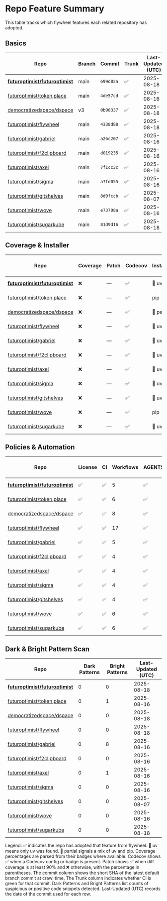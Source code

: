 # Repo Feature Summary

This table tracks which flywheel features each related repository has adopted.

<!-- spellchecker: disable -->
## Basics
| Repo | Branch | Commit | Trunk | Last-Updated (UTC) |
| ---- | ------ | ------ | ----- | ----------------- |
| **[futuroptimist/futuroptimist](https://github.com/futuroptimist/futuroptimist)** | main | `699d02a` | ✅ | 2025-08-18 |
| [futuroptimist/token.place](https://github.com/futuroptimist/token.place) | main | `4de57cd` | ✅ | 2025-08-16 |
| [democratizedspace/dspace](https://github.com/democratizedspace/dspace) | v3 | `0b98337` | ✅ | 2025-08-18 |
| [futuroptimist/flywheel](https://github.com/futuroptimist/flywheel) | main | `4338d88` | ✅ | 2025-08-18 |
| [futuroptimist/gabriel](https://github.com/futuroptimist/gabriel) | main | `a26c207` | ✅ | 2025-08-16 |
| [futuroptimist/f2clipboard](https://github.com/futuroptimist/f2clipboard) | main | `d019235` | ✅ | 2025-08-16 |
| [futuroptimist/axel](https://github.com/futuroptimist/axel) | main | `7f1cc3c` | ✅ | 2025-08-16 |
| [futuroptimist/sigma](https://github.com/futuroptimist/sigma) | main | `a7fd055` | ✅ | 2025-08-16 |
| [futuroptimist/gitshelves](https://github.com/futuroptimist/gitshelves) | main | `8d9fccb` | ✅ | 2025-08-07 |
| [futuroptimist/wove](https://github.com/futuroptimist/wove) | main | `e73708a` | ✅ | 2025-08-16 |
| [futuroptimist/sugarkube](https://github.com/futuroptimist/sugarkube) | main | `81d9d16` | ✅ | 2025-08-18 |

## Coverage & Installer
| Repo | Coverage | Patch | Codecov | Installer | Last-Updated (UTC) |
| ---- | -------- | ----- | ------- | --------- | ----------------- |
| **[futuroptimist/futuroptimist](https://github.com/futuroptimist/futuroptimist)** | ❌ | — | ✅ | 🚀 uv | 2025-08-18 |
| [futuroptimist/token.place](https://github.com/futuroptimist/token.place) | ❌ | — | ✅ | pip | 2025-08-16 |
| [democratizedspace/dspace](https://github.com/democratizedspace/dspace) | ❌ | — | ✅ | 🔶 partial | 2025-08-18 |
| [futuroptimist/flywheel](https://github.com/futuroptimist/flywheel) | ❌ | — | ✅ | 🚀 uv | 2025-08-18 |
| [futuroptimist/gabriel](https://github.com/futuroptimist/gabriel) | ❌ | — | ✅ | 🚀 uv | 2025-08-16 |
| [futuroptimist/f2clipboard](https://github.com/futuroptimist/f2clipboard) | ❌ | — | ✅ | 🚀 uv | 2025-08-16 |
| [futuroptimist/axel](https://github.com/futuroptimist/axel) | ❌ | — | ✅ | 🚀 uv | 2025-08-16 |
| [futuroptimist/sigma](https://github.com/futuroptimist/sigma) | ❌ | — | ✅ | 🚀 uv | 2025-08-16 |
| [futuroptimist/gitshelves](https://github.com/futuroptimist/gitshelves) | ❌ | — | ✅ | 🚀 uv | 2025-08-07 |
| [futuroptimist/wove](https://github.com/futuroptimist/wove) | ❌ | — | ✅ | pip | 2025-08-16 |
| [futuroptimist/sugarkube](https://github.com/futuroptimist/sugarkube) | ❌ | — | ✅ | 🚀 uv | 2025-08-18 |

## Policies & Automation
| Repo | License | CI | Workflows | AGENTS.md | Code of Conduct | Contributing | Pre-commit | Last-Updated (UTC) |
| ---- | ------- | -- | --------- | --------- | --------------- | ------------ | ---------- | ----------------- |
| **[futuroptimist/futuroptimist](https://github.com/futuroptimist/futuroptimist)** | ✅ | ✅ | 5 | ✅ | ✅ | ✅ | ✅ | 2025-08-18 |
| [futuroptimist/token.place](https://github.com/futuroptimist/token.place) | ✅ | ✅ | 6 | ✅ | ✅ | ✅ | ✅ | 2025-08-16 |
| [democratizedspace/dspace](https://github.com/democratizedspace/dspace) | ✅ | ✅ | 8 | ✅ | ✅ | ✅ | ✅ | 2025-08-18 |
| [futuroptimist/flywheel](https://github.com/futuroptimist/flywheel) | ✅ | ✅ | 17 | ✅ | ✅ | ✅ | ✅ | 2025-08-18 |
| [futuroptimist/gabriel](https://github.com/futuroptimist/gabriel) | ✅ | ✅ | 5 | ✅ | ✅ | ✅ | ✅ | 2025-08-16 |
| [futuroptimist/f2clipboard](https://github.com/futuroptimist/f2clipboard) | ✅ | ✅ | 4 | ✅ | ✅ | ✅ | ✅ | 2025-08-16 |
| [futuroptimist/axel](https://github.com/futuroptimist/axel) | ✅ | ✅ | 4 | ✅ | ✅ | ✅ | ✅ | 2025-08-16 |
| [futuroptimist/sigma](https://github.com/futuroptimist/sigma) | ✅ | ✅ | 4 | ✅ | ✅ | ✅ | ✅ | 2025-08-16 |
| [futuroptimist/gitshelves](https://github.com/futuroptimist/gitshelves) | ✅ | ✅ | 4 | ✅ | ❌ | ❌ | ❌ | 2025-08-07 |
| [futuroptimist/wove](https://github.com/futuroptimist/wove) | ✅ | ✅ | 6 | ✅ | ✅ | ✅ | ✅ | 2025-08-16 |
| [futuroptimist/sugarkube](https://github.com/futuroptimist/sugarkube) | ✅ | ✅ | 6 | ✅ | ✅ | ✅ | ✅ | 2025-08-18 |

## Dark & Bright Pattern Scan
| Repo | Dark Patterns | Bright Patterns | Last-Updated (UTC) |
| ---- | ------------- | --------------- | ----------------- |
| **[futuroptimist/futuroptimist](https://github.com/futuroptimist/futuroptimist)** | 0 | 0 | 2025-08-18 |
| [futuroptimist/token.place](https://github.com/futuroptimist/token.place) | 0 | 1 | 2025-08-16 |
| [democratizedspace/dspace](https://github.com/democratizedspace/dspace) | 0 | 0 | 2025-08-18 |
| [futuroptimist/flywheel](https://github.com/futuroptimist/flywheel) | 0 | 0 | 2025-08-18 |
| [futuroptimist/gabriel](https://github.com/futuroptimist/gabriel) | 0 | 8 | 2025-08-16 |
| [futuroptimist/f2clipboard](https://github.com/futuroptimist/f2clipboard) | 0 | 0 | 2025-08-16 |
| [futuroptimist/axel](https://github.com/futuroptimist/axel) | 0 | 1 | 2025-08-16 |
| [futuroptimist/sigma](https://github.com/futuroptimist/sigma) | 0 | 0 | 2025-08-16 |
| [futuroptimist/gitshelves](https://github.com/futuroptimist/gitshelves) | 0 | 0 | 2025-08-07 |
| [futuroptimist/wove](https://github.com/futuroptimist/wove) | 0 | 0 | 2025-08-16 |
| [futuroptimist/sugarkube](https://github.com/futuroptimist/sugarkube) | 0 | 0 | 2025-08-18 |

Legend: ✅ indicates the repo has adopted that feature from flywheel. 🚀 uv means only uv was found. 🔶 partial signals a mix of uv and pip.
Coverage percentages are parsed from their badges where available. Codecov shows ✅ when a Codecov config or badge is present. Patch shows ✅ when diff coverage is at least 90% and ❌ otherwise, with the percentage in parentheses.
The commit column shows the short SHA of the latest default branch commit at crawl time. The Trunk column indicates whether CI is green for that commit. Dark Patterns and Bright Patterns list counts of suspicious or positive code snippets detected.
Last-Updated (UTC) records the date of the commit used for each row.
